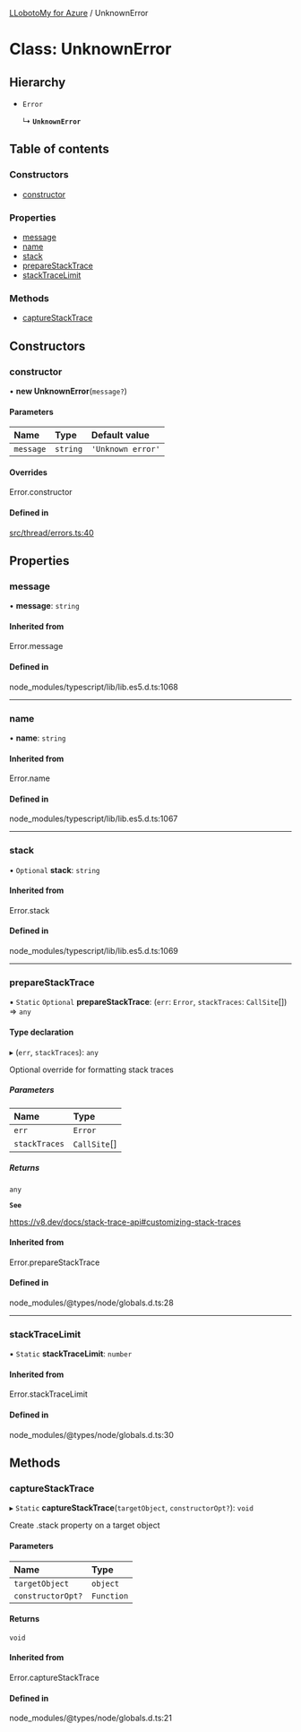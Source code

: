 [LLobotoMy for Azure](../README.md) / UnknownError

# Class: UnknownError

## Hierarchy

- `Error`

  ↳ **`UnknownError`**

## Table of contents

### Constructors

- [constructor](UnknownError.md#constructor)

### Properties

- [message](UnknownError.md#message)
- [name](UnknownError.md#name)
- [stack](UnknownError.md#stack)
- [prepareStackTrace](UnknownError.md#preparestacktrace)
- [stackTraceLimit](UnknownError.md#stacktracelimit)

### Methods

- [captureStackTrace](UnknownError.md#capturestacktrace)

## Constructors

### constructor

• **new UnknownError**(`message?`)

#### Parameters

| Name | Type | Default value |
| :------ | :------ | :------ |
| `message` | `string` | `'Unknown error'` |

#### Overrides

Error.constructor

#### Defined in

[src/thread/errors.ts:40](https://github.com/paztek/llobotomy-azure/blob/5212bc9/src/thread/errors.ts#L40)

## Properties

### message

• **message**: `string`

#### Inherited from

Error.message

#### Defined in

node_modules/typescript/lib/lib.es5.d.ts:1068

___

### name

• **name**: `string`

#### Inherited from

Error.name

#### Defined in

node_modules/typescript/lib/lib.es5.d.ts:1067

___

### stack

• `Optional` **stack**: `string`

#### Inherited from

Error.stack

#### Defined in

node_modules/typescript/lib/lib.es5.d.ts:1069

___

### prepareStackTrace

▪ `Static` `Optional` **prepareStackTrace**: (`err`: `Error`, `stackTraces`: `CallSite`[]) => `any`

#### Type declaration

▸ (`err`, `stackTraces`): `any`

Optional override for formatting stack traces

##### Parameters

| Name | Type |
| :------ | :------ |
| `err` | `Error` |
| `stackTraces` | `CallSite`[] |

##### Returns

`any`

**`See`**

https://v8.dev/docs/stack-trace-api#customizing-stack-traces

#### Inherited from

Error.prepareStackTrace

#### Defined in

node_modules/@types/node/globals.d.ts:28

___

### stackTraceLimit

▪ `Static` **stackTraceLimit**: `number`

#### Inherited from

Error.stackTraceLimit

#### Defined in

node_modules/@types/node/globals.d.ts:30

## Methods

### captureStackTrace

▸ `Static` **captureStackTrace**(`targetObject`, `constructorOpt?`): `void`

Create .stack property on a target object

#### Parameters

| Name | Type |
| :------ | :------ |
| `targetObject` | `object` |
| `constructorOpt?` | `Function` |

#### Returns

`void`

#### Inherited from

Error.captureStackTrace

#### Defined in

node_modules/@types/node/globals.d.ts:21
